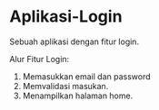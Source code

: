 # Aplikasi-Login
Sebuah aplikasi dengan fitur login.

Alur Fitur Login:

  1. Memasukkan email dan password
  2. Memvalidasi masukan.
  3. Menampilkan halaman home.
